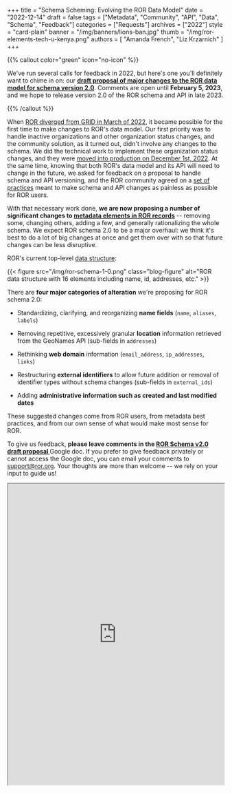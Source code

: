 +++
title = "Schema Scheming: Evolving the ROR Data Model"
date = "2022-12-14"
draft = false
tags = ["Metadata", "Community", "API", "Data", "Schema", "Feedback"]
categories = ["Requests"]
archives = ["2022"]
style = "card-plain"
banner = "/img/banners/lions-ban.jpg"
thumb = "/img/ror-elements-tech-u-kenya.png"
authors = [ "Amanda French", "Liz Krzarnich" ]
+++

{{% callout color="green" icon="no-icon" %}} 

We've run several calls for feedback in 2022, but here's one you'll definitely want to chime in on: our **[draft proposal of major changes to the ROR data model for schema version 2.0](https://docs.google.com/document/d/1JNDMoKmjR2y0quWXwFfoJTsIttbltJVN0l5Wddw1cIk/edit?usp=sharing)**. Comments are open until **February 5, 2023**, and we hope to release version 2.0 of the ROR schema and API in late 2023.

{{% /callout %}} 


When [ROR diverged from GRID in March of 2022](https://ror.org/blog/2022-03-17-first-independent-release), it became possible for the first time to make changes to ROR's data model. Our first priority was to handle inactive organizations and other organization status changes, and the community solution, as it turned out, didn't involve any changes to the schema. We did the technical work to implement these organization status changes, and they were [moved into production on December 1st, 2022](https://ror.org/blog/2022-12-07-handling-org-status/). At the same time, knowing that both ROR's data model and its API will need to change in the future, we asked for feedback on a proposal to handle schema and API versioning, and the ROR community agreed on a [set of practices](https://docs.google.com/document/d/18nl6pq0kdCU5ApcdbNjKnV7xHIw9eEY7DJG1WHjaLSs/edit?usp=sharing) meant to make schema and API changes as painless as possible for ROR users.

With that necessary work done, **we are now proposing a number of significant changes to [metadata elements in ROR records](https://ror.readme.io/docs/data-structure)** -- removing some, changing others, adding a few, and generally rationalizing the whole schema. We expect ROR schema 2.0 to be a major overhaul: we think it's best to do a lot of big changes at once and get them over with so that future changes can be less disruptive.

ROR's current top-level [data structure](https://ror.readme.io/docs/data-structure):

{{< figure src="/img/ror-schema-1-0.png" class="blog-figure" alt="ROR data structure with 16 elements including name, id, addresses, etc." >}}

There are **four major categories of alteration** we're proposing for ROR schema 2.0:

-   Standardizing, clarifying, and reorganizing **name fields** (`name`, `aliases`, `labels`)

-   Removing repetitive, excessively granular **location** information retrieved from the GeoNames API (sub-fields in `addresses`)

-   Rethinking **web domain** information (`email_address`, `ip_addresses`, `links`)

-   Restructuring **external identifiers** to allow future addition or removal of identifier types without schema changes (sub-fields in `external_ids`)

-   Adding **administrative information such as created and last modified dates** 

These suggested changes come from ROR users, from metadata best practices, and from our own sense of what would make most sense for ROR. 

To give us feedback, **please leave comments in the [ROR Schema v2.0 draft proposal ](https://docs.google.com/document/d/1JNDMoKmjR2y0quWXwFfoJTsIttbltJVN0l5Wddw1cIk/edit?usp=sharing)** Google doc. If you prefer to give feedback privately or cannot access the Google doc, you can email your comments to [support@ror.org](mailto:support@ror.org). Your thoughts are more than welcome -- we rely on your input to guide us!

<iframe src="https://docs.google.com/document/d/e/2PACX-1vR0k1VZwRDO7fF6c9R0FJWRa2Dpjedn_5IXkjdjjYbBKSgsqUA6UTVPufFrvcqsXnQiJa2wwjK1tfMH/pub?embedded=true" width="100%" height="700px"></iframe>
